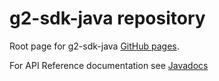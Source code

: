 # g2-sdk-java repository

Root page for g2-sdk-java [GitHub pages](https://pages.github.com/).

For API Reference documentation see [Javadocs](./javadocs/index.html)
